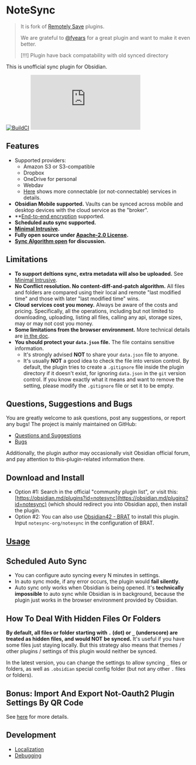 # NoteSync

> It is fork of [Remotely Save](https://github.com/remotely-save/remotely-save) plugins. 
> 
> We are grateful to [@fyears](https://github.com/fyears) for a great plugin and want to make it even better.
>
> [!!!] Plugin have back compatability with old synced directory

This is unofficial sync plugin for Obsidian.

[![BuildCI](https://github.com/notesync-org/notesync/actions/workflows/auto-build.yml/badge.svg)](https://github.com/notesync-org/notesync/actions/workflows/auto-build.yml)
[![downloads of latest version](https://img.shields.io/github/downloads-pre/notesync-org/notesync/latest/main.js?sort=semver)](https://github.com/notesync-org/notesync/releases)

## Features

- Supported providers:
  - Amazon S3 or S3-compatible
  - Dropbox
  - OneDrive for personal
  - Webdav
  - [Here](./docs/services_connectable_or_not.md) shows more connectable (or not-connectable) services in details.
- **Obsidian Mobile supported.** Vaults can be synced across mobile and desktop devices with the cloud service as the "broker".
- **[End-to-end encryption](./docs/encryption.md) supported.
- **Scheduled auto sync supported.**
- **[Minimal Intrusive](./docs/minimal_intrusive_design.md).**
- **Fully open source under [Apache-2.0 License](./LICENSE).**
- **[Sync Algorithm open](./docs/sync_algorithm_v2.md) for discussion.**

## Limitations

- **To support deltions sync, extra metadata will also be uploaded.** See [Minimal Intrusive](./docs/minimal_intrusive_design.md).
- **No Conflict resolution. No content-diff-and-patch algorithm.** All files and folders are compared using their local and remote "last modified time" and those with later "last modified time" wins.
- **Cloud services cost you money.** Always be aware of the costs and pricing. Specifically, all the operations, including but not limited to downloading, uploading, listing all files, calling any api, storage sizes, may or may not cost you money.
- **Some limitations from the browser environment.** More technical details are [in the doc](./docs/browser_env.md).
- **You should protect your `data.json` file.** The file contains sensitive information.
  - It's strongly advised **NOT** to share your `data.json` file to anyone.
  - It's usually **NOT** a good idea to check the file into version control. By default, the plugin tries to create a `.gitignore` file inside the plugin directory if it doesn't exist, for ignoring `data.json` in the `git` version control. If you know exactly what it means and want to remove the setting, please modify the `.gitignore` file or set it to be empty.

## Questions, Suggestions and Bugs

You are greatly welcome to ask questions, post any suggestions, or report any bugs! The project is mainly maintained on GitHub:

- [Questions and Suggestions](https://github.com/notesync-org/notesync/discussions)
- [Bugs](https://github.com/notesync-org/notesync/issues)

Additionally, the plugin author may occasionally visit Obsidian official forum, and pay attention to this-plugin-related information there.

## Download and Install

- Option #1: Search in the official "community plugin list", or visit this: [https://obsidian.md/plugins?id=notesync](https://obsidian.md/plugins?id=notesync) (which should redirect you into Obsidian app), then install the plugin.
- Option #2: You can also use [Obsidian42 - BRAT](https://github.com/TfTHacker/obsidian42-brat) to install this plugin. Input `notesync-org/notesync` in the configuration of BRAT.

## [Usage](./docs/usage.md)

## Scheduled Auto Sync

- You can configure auto syncing every N minutes in settings.
- In auto sync mode, if any error occurs, the plugin would **fail silently**.
- Auto sync only works when Obsidian is being opened. It's **technically impossible** to auto sync while Obsidian is in background, because the plugin just works in the browser environment provided by Obsidian.

## How To Deal With Hidden Files Or Folders

**By default, all files or folder starting with `.` (dot) or `_` (underscore) are treated as hidden files, and would NOT be synced.** It's useful if you have some files just staying locally. But this strategy also means that themes / other plugins / settings of this plugin would neither be synced.

In the latest version, you can change the settings to allow syncing `_` files or folders, as well as `.obsidian` special config folder (but not any other `.` files or folders).

## Bonus: Import And Export Not-Oauth2 Plugin Settings By QR Code

See [here](./docs/import_export_some_settings.md) for more details.

## Development
- [Localization](./docs/i18n.md)
- [Debugging](./docs/how_to_debug/README.md)
